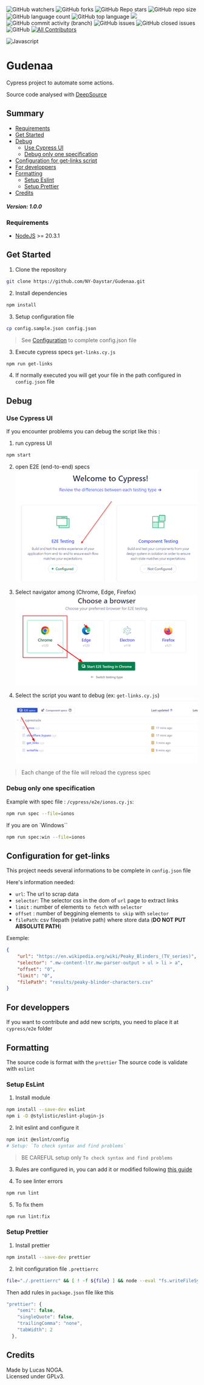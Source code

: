 ![GitHub watchers](https://img.shields.io/github/watchers/ny-daystar/gudenaa)
![GitHub forks](https://img.shields.io/github/forks/ny-daystar/gudenaa)
![GitHub Repo stars](https://img.shields.io/github/stars/ny-daystar/gudenaa)
![GitHub repo size](https://img.shields.io/github/repo-size/ny-daystar/gudenaa)
![GitHub language count](https://img.shields.io/github/languages/count/ny-daystar/gudenaa)
![GitHub top language](https://img.shields.io/github/languages/top/ny-daystar/gudenaa) <a href="https://codeclimate.com/github/ny-daystar/gudenaa/maintainability"><img src="https://api.codeclimate.com/v1/badges/715c6f3ffb08de5ca621/maintainability" /></a>  
![GitHub commit activity (branch)](https://img.shields.io/github/commit-activity/m/ny-daystar/gudenaa/main)
![GitHub issues](https://img.shields.io/github/issues/ny-daystar/gudenaa)
![GitHub closed issues](https://img.shields.io/github/issues-closed-raw/ny-daystar/gudenaa)
![GitHub](https://img.shields.io/github/license/ny-daystar/gudenaa)
[![All Contributors](https://img.shields.io/badge/all_contributors-1-blue.svg?style=circular)](#contributors)

![Javascript](https://img.shields.io/badge/logo-javascript-blue?logo=javascript&color=a5a5a5&logoColor=e5e5e5)

# Gudenaa

Cypress project to automate some actions.

Source code analysed with [DeepSource](https://deepsource.com/)

## Summary

-   [Requirements](#requirements)
-   [Get Started](#get-started)
-   [Debug](#debug)
    -   [Use Cypress UI](#use-cypress-ui)
    -   [Debug only one specification](#debug-only-one-specification)
-   [Configuration for get-links script](#configuration-for-get-links)
-   [For developpers](#for-developpers)
-   [Formatting](#formatting)
    -   [Setup Eslint](#setup-eslint)
    -   [Setup Prettier](#setup-prettier)
-   [Credits](#credits)

##### Version: 1.0.0

### Requirements

-   [NodeJS](http://nodejs.org) >= 20.3.1

## Get Started

1. Clone the repository

```bash
git clone https://github.com/NY-Daystar/Gudenaa.git
```

2. Install dependencies

```bash
npm install
```

3. Setup configuration file

```bash
cp config.sample.json config.json
```

> See [Configuration](#configuration-for-get-links) to complete config.json file

3. Execute cypress specs `get-links.cy.js`

```bash
npm run get-links
```

4. If normally executed you will get your file in the path configured in `config.json` file

## Debug

### Use Cypress UI

If you encounter problems you can debug the script like this :

1. run cypress UI

```bash
npm start
```

2. open E2E (end-to-end) specs
   ![End-To-End](./screens/screen1.png)

3. Select navigator among (Chrome, Edge, Firefox)
   ![Navigator selection](./screens/screen2.png)
4. Select the script you want to debug (ex: `get-links.cy.js`)
   ![Script to debug](./screens/screen3.png)

> Each change of the file will reload the cypress spec

### Debug only one specification

Example with spec file : `/cypress/e2e/ionos.cy.js`:

```bash
npm run spec --file=ionos
```

If you are on `Windows``

```bash
npm run spec:win --file=ionos
```

## Configuration for get-links

This project needs several informations to be complete in `config.json` file

Here's information needed:

-   `url`: The url to scrap data
-   `selector`: The selector css in the dom of `url` page to extract links
-   `limit` : number of elements `to fetch` with `selector`
-   `offset` : number of beggining elements `to skip` with `selector`
-   `filePath`: csv filepath (relative path) where store data (**DO NOT PUT ABSOLUTE PATH**)

Exemple:

```json
{
    "url": "https://en.wikipedia.org/wiki/Peaky_Blinders_(TV_series)",
    "selector": ".mw-content-ltr.mw-parser-output > ul > li > a",
    "offset": "0",
    "limit": "0",
    "filePath": "results/peaky-blinder-characters.csv"
}
```

## For developpers

If you want to contribute and add new scripts, you need to place it at `cypress/e2e` folder

## Formatting

The source code is format with the `prettier`
The source code is validate with `eslint`

### Setup EsLint

1. Install module

```bash
npm install --save-dev eslint
npm i -D @stylistic/eslint-plugin-js
```

2. Init eslint and configure it

```bash
npm init @eslint/config
# Setup: `To check syntax and find problems`
```

> BE CAREFUL setup only `To check syntax and find problems`

3. Rules are configured in, you can add it or modified following [this guide](https://eslint.org/docs/latest/rules/)

4. To see linter errors

```bash
npm run lint
```

5. To fix them

```bash
npm run lint:fix
```

### Setup Prettier

1. Install prettier

```bash
npm install --save-dev prettier
```

2. Init configuration file `.prettierrc`

```bash
file="./.prettierrc" && [ ! -f ${file} ] && node --eval "fs.writeFileSync('${file}','{}\n')"
```

Then add rules in `package.json` file like this

```js
"prettier": {
    "semi": false,
    "singleQuote": false,
    "trailingComma": "none",
    "tabWidth": 2
  },
```

## Credits

Made by Lucas NOGA.  
Licensed under GPLv3.
